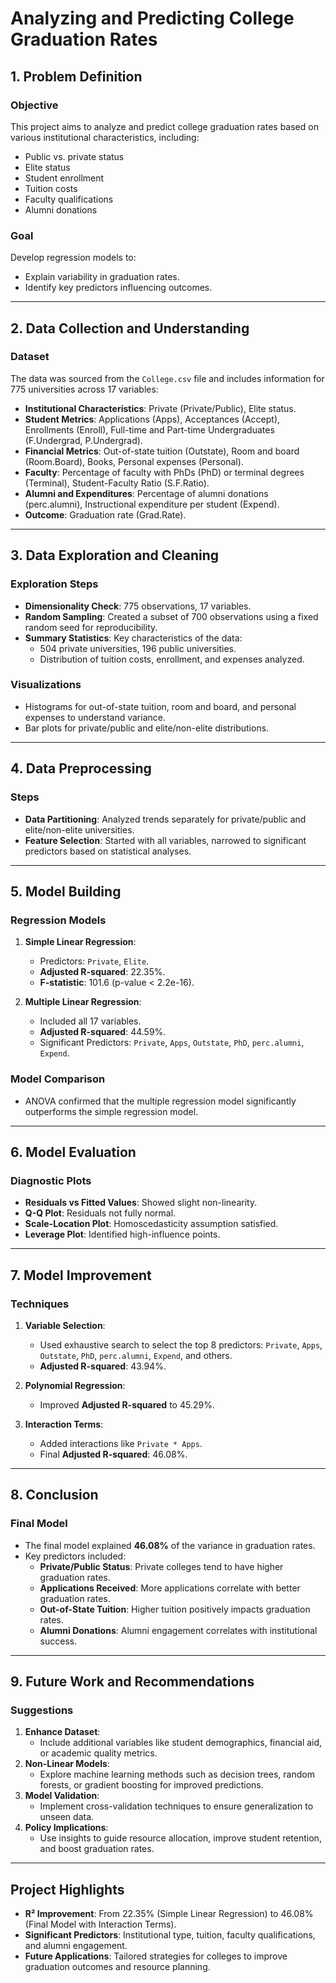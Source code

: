 # Analyzing and Predicting College Graduation Rates

## 1. Problem Definition

### Objective
This project aims to analyze and predict college graduation rates based on various institutional characteristics, including:

- Public vs. private status
- Elite status
- Student enrollment
- Tuition costs
- Faculty qualifications
- Alumni donations

### Goal
Develop regression models to:
- Explain variability in graduation rates.
- Identify key predictors influencing outcomes.

---

## 2. Data Collection and Understanding

### Dataset
The data was sourced from the `College.csv` file and includes information for 775 universities across 17 variables:

- **Institutional Characteristics**: Private (Private/Public), Elite status.
- **Student Metrics**: Applications (Apps), Acceptances (Accept), Enrollments (Enroll), Full-time and Part-time Undergraduates (F.Undergrad, P.Undergrad).
- **Financial Metrics**: Out-of-state tuition (Outstate), Room and board (Room.Board), Books, Personal expenses (Personal).
- **Faculty**: Percentage of faculty with PhDs (PhD) or terminal degrees (Terminal), Student-Faculty Ratio (S.F.Ratio).
- **Alumni and Expenditures**: Percentage of alumni donations (perc.alumni), Instructional expenditure per student (Expend).
- **Outcome**: Graduation rate (Grad.Rate).

---

## 3. Data Exploration and Cleaning

### Exploration Steps
- **Dimensionality Check**: 775 observations, 17 variables.
- **Random Sampling**: Created a subset of 700 observations using a fixed random seed for reproducibility.
- **Summary Statistics**: Key characteristics of the data:
  - 504 private universities, 196 public universities.
  - Distribution of tuition costs, enrollment, and expenses analyzed.

### Visualizations
- Histograms for out-of-state tuition, room and board, and personal expenses to understand variance.
- Bar plots for private/public and elite/non-elite distributions.

---

## 4. Data Preprocessing

### Steps
- **Data Partitioning**: Analyzed trends separately for private/public and elite/non-elite universities.
- **Feature Selection**: Started with all variables, narrowed to significant predictors based on statistical analyses.

---

## 5. Model Building

### Regression Models
1. **Simple Linear Regression**:
   - Predictors: `Private`, `Elite`.
   - **Adjusted R-squared**: 22.35%.
   - **F-statistic**: 101.6 (p-value < 2.2e-16).

2. **Multiple Linear Regression**:
   - Included all 17 variables.
   - **Adjusted R-squared**: 44.59%.
   - Significant Predictors: `Private`, `Apps`, `Outstate`, `PhD`, `perc.alumni`, `Expend`.

### Model Comparison
- ANOVA confirmed that the multiple regression model significantly outperforms the simple regression model.

---

## 6. Model Evaluation

### Diagnostic Plots
- **Residuals vs Fitted Values**: Showed slight non-linearity.
- **Q-Q Plot**: Residuals not fully normal.
- **Scale-Location Plot**: Homoscedasticity assumption satisfied.
- **Leverage Plot**: Identified high-influence points.

---

## 7. Model Improvement

### Techniques
1. **Variable Selection**:
   - Used exhaustive search to select the top 8 predictors: `Private`, `Apps`, `Outstate`, `PhD`, `perc.alumni`, `Expend`, and others.
   - **Adjusted R-squared**: 43.94%.

2. **Polynomial Regression**:
   - Improved **Adjusted R-squared** to 45.29%.

3. **Interaction Terms**:
   - Added interactions like `Private * Apps`.
   - Final **Adjusted R-squared**: 46.08%.

---

## 8. Conclusion

### Final Model
- The final model explained **46.08%** of the variance in graduation rates.
- Key predictors included:
  - **Private/Public Status**: Private colleges tend to have higher graduation rates.
  - **Applications Received**: More applications correlate with better graduation rates.
  - **Out-of-State Tuition**: Higher tuition positively impacts graduation rates.
  - **Alumni Donations**: Alumni engagement correlates with institutional success.

---

## 9. Future Work and Recommendations

### Suggestions
1. **Enhance Dataset**:
   - Include additional variables like student demographics, financial aid, or academic quality metrics.
2. **Non-Linear Models**:
   - Explore machine learning methods such as decision trees, random forests, or gradient boosting for improved predictions.
3. **Model Validation**:
   - Implement cross-validation techniques to ensure generalization to unseen data.
4. **Policy Implications**:
   - Use insights to guide resource allocation, improve student retention, and boost graduation rates.

---

## Project Highlights
- **R² Improvement**: From 22.35% (Simple Linear Regression) to 46.08% (Final Model with Interaction Terms).
- **Significant Predictors**: Institutional type, tuition, faculty qualifications, and alumni engagement.
- **Future Applications**: Tailored strategies for colleges to improve graduation outcomes and resource planning.
